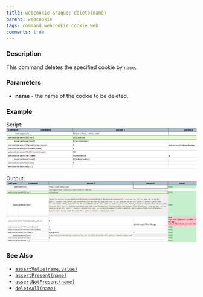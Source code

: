 ```yaml
---
title: webcookie &raquo; delete(name)
parent: webcookie
tags: command webcookie cookie web
comments: true
---
```



### Description
This command deletes the specified cookie by `name`.


### Parameters
- **name** \- the name of the cookie to be deleted.


### Example
Script:<br/>
![](image/delete_01.png)

Output:
![](image/delete_02.png)


### See Also
- [`assertValue(name,value)`](assertValue(name,value))
- [`assertPresent(name)`](assertPresent(name))
- [`assertNotPresent(name)`](assertNotPresent(name))
- [`deleteAll(name)`](deleteAll(name))

